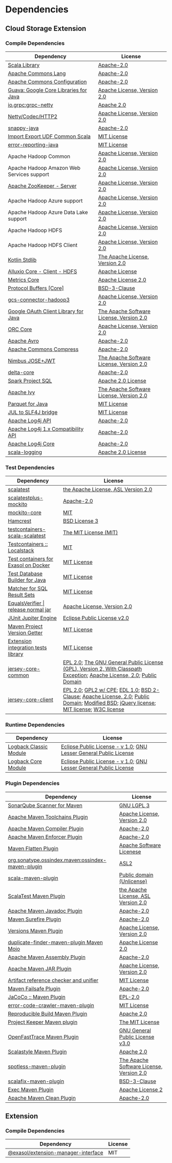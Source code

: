 <!-- @formatter:off -->
# Dependencies

## Cloud Storage Extension

### Compile Dependencies

| Dependency                                 | License                                       |
| ------------------------------------------ | --------------------------------------------- |
| [Scala Library][0]                         | [Apache-2.0][1]                               |
| [Apache Commons Lang][2]                   | [Apache-2.0][3]                               |
| [Apache Commons Configuration][4]          | [Apache-2.0][3]                               |
| [Guava: Google Core Libraries for Java][5] | [Apache License, Version 2.0][6]              |
| [io.grpc:grpc-netty][7]                    | [Apache 2.0][8]                               |
| [Netty/Codec/HTTP2][9]                     | [Apache License, Version 2.0][1]              |
| [snappy-java][10]                          | [Apache-2.0][11]                              |
| [Import Export UDF Common Scala][12]       | [MIT License][13]                             |
| [error-reporting-java][14]                 | [MIT License][15]                             |
| Apache Hadoop Common                       | [Apache License, Version 2.0][3]              |
| Apache Hadoop Amazon Web Services support  | [Apache License, Version 2.0][3]              |
| [Apache ZooKeeper - Server][16]            | [Apache License, Version 2.0][3]              |
| Apache Hadoop Azure support                | [Apache License, Version 2.0][3]              |
| Apache Hadoop Azure Data Lake support      | [Apache License, Version 2.0][3]              |
| Apache Hadoop HDFS                         | [Apache License, Version 2.0][3]              |
| Apache Hadoop HDFS Client                  | [Apache License, Version 2.0][3]              |
| [Kotlin Stdlib][17]                        | [The Apache License, Version 2.0][6]          |
| [Alluxio Core - Client - HDFS][18]         | [Apache License][19]                          |
| [Metrics Core][20]                         | [Apache License 2.0][11]                      |
| [Protocol Buffers [Core]][21]              | [BSD-3-Clause][22]                            |
| [gcs-connector-hadoop3][23]                | [Apache License, Version 2.0][6]              |
| [Google OAuth Client Library for Java][24] | [The Apache Software License, Version 2.0][3] |
| [ORC Core][25]                             | [Apache License, Version 2.0][3]              |
| [Apache Avro][26]                          | [Apache-2.0][3]                               |
| [Apache Commons Compress][27]              | [Apache-2.0][3]                               |
| [Nimbus JOSE+JWT][28]                      | [The Apache Software License, Version 2.0][3] |
| [delta-core][29]                           | [Apache-2.0][30]                              |
| [Spark Project SQL][31]                    | [Apache 2.0 License][32]                      |
| [Apache Ivy][33]                           | [The Apache Software License, Version 2.0][6] |
| [Parquet for Java][34]                     | [MIT License][35]                             |
| [JUL to SLF4J bridge][36]                  | [MIT License][37]                             |
| [Apache Log4j API][38]                     | [Apache-2.0][3]                               |
| [Apache Log4j 1.x Compatibility API][39]   | [Apache-2.0][3]                               |
| [Apache Log4j Core][40]                    | [Apache-2.0][3]                               |
| [scala-logging][41]                        | [Apache 2.0 License][32]                      |

### Test Dependencies

| Dependency                                 | License                                                                                                                                                                                             |
| ------------------------------------------ | --------------------------------------------------------------------------------------------------------------------------------------------------------------------------------------------------- |
| [scalatest][42]                            | [the Apache License, ASL Version 2.0][30]                                                                                                                                                           |
| [scalatestplus-mockito][43]                | [Apache-2.0][30]                                                                                                                                                                                    |
| [mockito-core][44]                         | [MIT][45]                                                                                                                                                                                           |
| [Hamcrest][46]                             | [BSD License 3][47]                                                                                                                                                                                 |
| [testcontainers-scala-scalatest][48]       | [The MIT License (MIT)][45]                                                                                                                                                                         |
| [Testcontainers :: Localstack][49]         | [MIT][50]                                                                                                                                                                                           |
| [Test containers for Exasol on Docker][51] | [MIT License][52]                                                                                                                                                                                   |
| [Test Database Builder for Java][53]       | [MIT License][54]                                                                                                                                                                                   |
| [Matcher for SQL Result Sets][55]          | [MIT License][56]                                                                                                                                                                                   |
| [EqualsVerifier \| release normal jar][57] | [Apache License, Version 2.0][3]                                                                                                                                                                    |
| [JUnit Jupiter Engine][58]                 | [Eclipse Public License v2.0][59]                                                                                                                                                                   |
| [Maven Project Version Getter][60]         | [MIT License][61]                                                                                                                                                                                   |
| [Extension integration tests library][62]  | [MIT License][63]                                                                                                                                                                                   |
| [jersey-core-common][64]                   | [EPL 2.0][65]; [The GNU General Public License (GPL), Version 2, With Classpath Exception][66]; [Apache License, 2.0][32]; [Public Domain][67]                                                      |
| [jersey-core-client][68]                   | [EPL 2.0][65]; [GPL2 w/ CPE][66]; [EDL 1.0][69]; [BSD 2-Clause][70]; [Apache License, 2.0][32]; [Public Domain][67]; [Modified BSD][71]; [jQuery license][72]; [MIT license][37]; [W3C license][73] |

### Runtime Dependencies

| Dependency                   | License                                                                       |
| ---------------------------- | ----------------------------------------------------------------------------- |
| [Logback Classic Module][74] | [Eclipse Public License - v 1.0][75]; [GNU Lesser General Public License][76] |
| [Logback Core Module][77]    | [Eclipse Public License - v 1.0][75]; [GNU Lesser General Public License][76] |

### Plugin Dependencies

| Dependency                                              | License                                       |
| ------------------------------------------------------- | --------------------------------------------- |
| [SonarQube Scanner for Maven][78]                       | [GNU LGPL 3][79]                              |
| [Apache Maven Toolchains Plugin][80]                    | [Apache License, Version 2.0][3]              |
| [Apache Maven Compiler Plugin][81]                      | [Apache-2.0][3]                               |
| [Apache Maven Enforcer Plugin][82]                      | [Apache-2.0][3]                               |
| [Maven Flatten Plugin][83]                              | [Apache Software Licenese][3]                 |
| [org.sonatype.ossindex.maven:ossindex-maven-plugin][84] | [ASL2][6]                                     |
| [scala-maven-plugin][85]                                | [Public domain (Unlicense)][86]               |
| [ScalaTest Maven Plugin][87]                            | [the Apache License, ASL Version 2.0][30]     |
| [Apache Maven Javadoc Plugin][88]                       | [Apache-2.0][3]                               |
| [Maven Surefire Plugin][89]                             | [Apache-2.0][3]                               |
| [Versions Maven Plugin][90]                             | [Apache License, Version 2.0][3]              |
| [duplicate-finder-maven-plugin Maven Mojo][91]          | [Apache License 2.0][32]                      |
| [Apache Maven Assembly Plugin][92]                      | [Apache-2.0][3]                               |
| [Apache Maven JAR Plugin][93]                           | [Apache License, Version 2.0][3]              |
| [Artifact reference checker and unifier][94]            | [MIT License][95]                             |
| [Maven Failsafe Plugin][96]                             | [Apache-2.0][3]                               |
| [JaCoCo :: Maven Plugin][97]                            | [EPL-2.0][98]                                 |
| [error-code-crawler-maven-plugin][99]                   | [MIT License][100]                            |
| [Reproducible Build Maven Plugin][101]                  | [Apache 2.0][6]                               |
| [Project Keeper Maven plugin][102]                      | [The MIT License][103]                        |
| [OpenFastTrace Maven Plugin][104]                       | [GNU General Public License v3.0][105]        |
| [Scalastyle Maven Plugin][106]                          | [Apache 2.0][32]                              |
| [spotless-maven-plugin][107]                            | [The Apache Software License, Version 2.0][3] |
| [scalafix-maven-plugin][108]                            | [BSD-3-Clause][22]                            |
| [Exec Maven Plugin][109]                                | [Apache License 2][3]                         |
| [Apache Maven Clean Plugin][110]                        | [Apache-2.0][3]                               |

## Extension

### Compile Dependencies

| Dependency                                 | License |
| ------------------------------------------ | ------- |
| [@exasol/extension-manager-interface][111] | MIT     |

[0]: https://www.scala-lang.org/
[1]: https://www.apache.org/licenses/LICENSE-2.0
[2]: https://commons.apache.org/proper/commons-lang/
[3]: https://www.apache.org/licenses/LICENSE-2.0.txt
[4]: https://commons.apache.org/proper/commons-configuration/
[5]: https://github.com/google/guava
[6]: http://www.apache.org/licenses/LICENSE-2.0.txt
[7]: https://github.com/grpc/grpc-java
[8]: https://opensource.org/licenses/Apache-2.0
[9]: https://netty.io/netty-codec-http2/
[10]: https://github.com/xerial/snappy-java
[11]: https://www.apache.org/licenses/LICENSE-2.0.html
[12]: https://github.com/exasol/import-export-udf-common-scala/
[13]: https://github.com/exasol/import-export-udf-common-scala/blob/main/LICENSE
[14]: https://github.com/exasol/error-reporting-java/
[15]: https://github.com/exasol/error-reporting-java/blob/main/LICENSE
[16]: http://zookeeper.apache.org/zookeeper
[17]: https://kotlinlang.org/
[18]: https://www.alluxio.io/alluxio-dora/alluxio-core/alluxio-core-client/alluxio-core-client-hdfs/
[19]: https://github.com/alluxio/alluxio/blob/master/LICENSE
[20]: https://metrics.dropwizard.io/metrics-core
[21]: https://developers.google.com/protocol-buffers/protobuf-java/
[22]: https://opensource.org/licenses/BSD-3-Clause
[23]: https://github.com/GoogleCloudPlatform/BigData-interop/gcs-connector/
[24]: https://github.com/googleapis/google-oauth-java-client/google-oauth-client
[25]: https://orc.apache.org/orc-core
[26]: https://avro.apache.org
[27]: https://commons.apache.org/proper/commons-compress/
[28]: https://bitbucket.org/connect2id/nimbus-jose-jwt
[29]: https://delta.io/
[30]: http://www.apache.org/licenses/LICENSE-2.0
[31]: https://spark.apache.org/
[32]: http://www.apache.org/licenses/LICENSE-2.0.html
[33]: http://ant.apache.org/ivy/
[34]: https://github.com/exasol/parquet-io-java/
[35]: https://github.com/exasol/parquet-io-java/blob/main/LICENSE
[36]: http://www.slf4j.org
[37]: http://www.opensource.org/licenses/mit-license.php
[38]: https://logging.apache.org/log4j/2.x/log4j/log4j-api/
[39]: https://logging.apache.org/log4j/2.x/log4j/log4j-1.2-api/
[40]: https://logging.apache.org/log4j/2.x/log4j/log4j-core/
[41]: https://github.com/lightbend/scala-logging
[42]: http://www.scalatest.org
[43]: https://github.com/scalatest/scalatestplus-mockito
[44]: https://github.com/mockito/mockito
[45]: https://opensource.org/licenses/MIT
[46]: http://hamcrest.org/JavaHamcrest/
[47]: http://opensource.org/licenses/BSD-3-Clause
[48]: https://github.com/testcontainers/testcontainers-scala
[49]: https://java.testcontainers.org
[50]: http://opensource.org/licenses/MIT
[51]: https://github.com/exasol/exasol-testcontainers/
[52]: https://github.com/exasol/exasol-testcontainers/blob/main/LICENSE
[53]: https://github.com/exasol/test-db-builder-java/
[54]: https://github.com/exasol/test-db-builder-java/blob/main/LICENSE
[55]: https://github.com/exasol/hamcrest-resultset-matcher/
[56]: https://github.com/exasol/hamcrest-resultset-matcher/blob/main/LICENSE
[57]: https://www.jqno.nl/equalsverifier
[58]: https://junit.org/junit5/
[59]: https://www.eclipse.org/legal/epl-v20.html
[60]: https://github.com/exasol/maven-project-version-getter/
[61]: https://github.com/exasol/maven-project-version-getter/blob/main/LICENSE
[62]: https://github.com/exasol/extension-manager/
[63]: https://github.com/exasol/extension-manager/blob/main/LICENSE
[64]: https://projects.eclipse.org/projects/ee4j.jersey/jersey-common
[65]: http://www.eclipse.org/legal/epl-2.0
[66]: https://www.gnu.org/software/classpath/license.html
[67]: https://creativecommons.org/publicdomain/zero/1.0/
[68]: https://projects.eclipse.org/projects/ee4j.jersey/jersey-client
[69]: http://www.eclipse.org/org/documents/edl-v10.php
[70]: https://opensource.org/licenses/BSD-2-Clause
[71]: https://asm.ow2.io/license.html
[72]: jquery.org/license
[73]: https://www.w3.org/Consortium/Legal/copyright-documents-19990405
[74]: http://logback.qos.ch/logback-classic
[75]: http://www.eclipse.org/legal/epl-v10.html
[76]: http://www.gnu.org/licenses/old-licenses/lgpl-2.1.html
[77]: http://logback.qos.ch/logback-core
[78]: http://sonarsource.github.io/sonar-scanner-maven/
[79]: http://www.gnu.org/licenses/lgpl.txt
[80]: https://maven.apache.org/plugins/maven-toolchains-plugin/
[81]: https://maven.apache.org/plugins/maven-compiler-plugin/
[82]: https://maven.apache.org/enforcer/maven-enforcer-plugin/
[83]: https://www.mojohaus.org/flatten-maven-plugin/
[84]: https://sonatype.github.io/ossindex-maven/maven-plugin/
[85]: http://github.com/davidB/scala-maven-plugin
[86]: http://unlicense.org/
[87]: https://www.scalatest.org/user_guide/using_the_scalatest_maven_plugin
[88]: https://maven.apache.org/plugins/maven-javadoc-plugin/
[89]: https://maven.apache.org/surefire/maven-surefire-plugin/
[90]: https://www.mojohaus.org/versions/versions-maven-plugin/
[91]: https://basepom.github.io/duplicate-finder-maven-plugin
[92]: https://maven.apache.org/plugins/maven-assembly-plugin/
[93]: https://maven.apache.org/plugins/maven-jar-plugin/
[94]: https://github.com/exasol/artifact-reference-checker-maven-plugin/
[95]: https://github.com/exasol/artifact-reference-checker-maven-plugin/blob/main/LICENSE
[96]: https://maven.apache.org/surefire/maven-failsafe-plugin/
[97]: https://www.jacoco.org/jacoco/trunk/doc/maven.html
[98]: https://www.eclipse.org/legal/epl-2.0/
[99]: https://github.com/exasol/error-code-crawler-maven-plugin/
[100]: https://github.com/exasol/error-code-crawler-maven-plugin/blob/main/LICENSE
[101]: http://zlika.github.io/reproducible-build-maven-plugin
[102]: https://github.com/exasol/project-keeper/
[103]: https://github.com/exasol/project-keeper/blob/main/LICENSE
[104]: https://github.com/itsallcode/openfasttrace-maven-plugin
[105]: https://www.gnu.org/licenses/gpl-3.0.html
[106]: http://www.scalastyle.org
[107]: https://github.com/diffplug/spotless
[108]: https://github.com/evis/scalafix-maven-plugin
[109]: https://www.mojohaus.org/exec-maven-plugin
[110]: https://maven.apache.org/plugins/maven-clean-plugin/
[111]: https://registry.npmjs.org/@exasol/extension-manager-interface/-/extension-manager-interface-0.4.1.tgz
